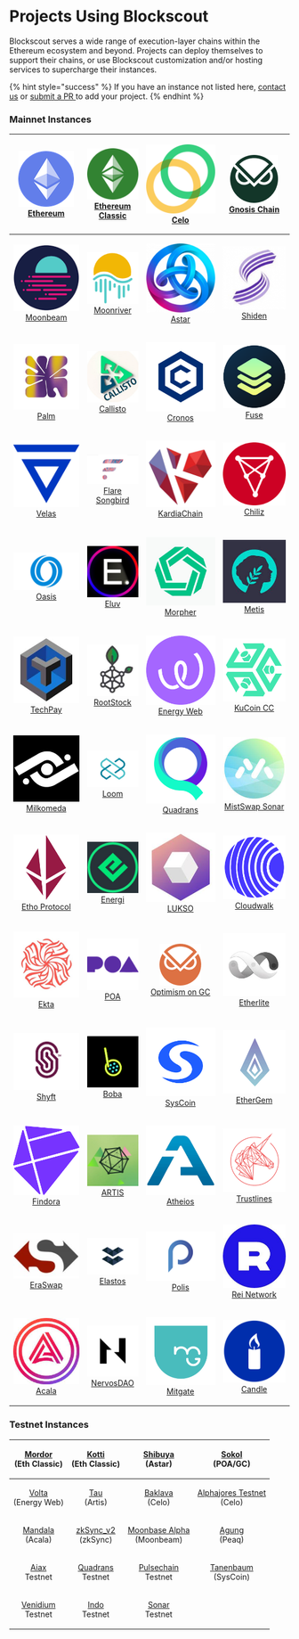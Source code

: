 # Projects Using Blockscout

Blockscout serves a wide range of execution-layer chains within the Ethereum ecosystem and beyond. Projects can deploy themselves to support their chains, or use Blockscout customization and/or hosting services to supercharge their instances.

{% hint style="success" %}
If you have an instance not listed here, [contact us](https://discord.com/invite/GePYkFuq) or [submit a PR ](https://github.com/blockscout/docs)to add your project.
{% endhint %}

### Mainnet Instances

|         <p><img src="../.gitbook/assets/eth-logo.png" alt="" data-size="line"><br><a href="https://blockscout.com/eth/mainnet">Ethereum </a></p>         |   <p><img src="../.gitbook/assets/eth-classic.png" alt="" data-size="line"><br><a href="https://blockscout.com/etc/mainnet">Ethereum Classic</a></p>  |               <p><img src="../.gitbook/assets/celo.png" alt="" data-size="line"><br><a href="https://explorer.celo.org">Celo</a></p>               | <p><img src="../.gitbook/assets/GC_Logo_Moss_Green (1).png" alt="" data-size="line"><br><a href="https://blockscout.com/xdai/mainnet/">Gnosis Chain</a></p> |
| :------------------------------------------------------------------------------------------------------------------------------------------------------: | :---------------------------------------------------------------------------------------------------------------------------------------------------: | :------------------------------------------------------------------------------------------------------------------------------------------------: | :---------------------------------------------------------------------------------------------------------------------------------------------------------: |
|         <p><img src="../.gitbook/assets/moonbeam.png" alt="" data-size="line"><br><a href="https://blockscout.moonbeam.network/">Moonbeam</a></p>        | <p><img src="../.gitbook/assets/moonriver.png" alt="" data-size="line"><br><a href="https://blockscout.moonriver.moonbeam.network/">Moonriver</a></p> |     <p><img src="../.gitbook/assets/1624981902_astar_logo.png" alt="" data-size="line"><br><a href="https://blockscout.com/astar">Astar</a></p>    |         <p><img src="../.gitbook/assets/1618692834_shiden_cr.png" alt="" data-size="line"><br><a href="https://blockscout.com/shiden">Shiden</a></p>        |
|                  <p><img src="../.gitbook/assets/palm.jpeg" alt="" data-size="line"><br><a href="https://explorer.palm.io/">Palm</a></p>                 |        <p><img src="../.gitbook/assets/callisto.jpeg" alt="" data-size="line"><br><a href="https://explorer.callisto.network/">Callisto</a></p>       |           <p><img src="../.gitbook/assets/cronos.jpeg" alt="" data-size="line"><br><a href="https://cronos.org/explorer/">Cronos</a></p>           |                  <p><img src="../.gitbook/assets/fuse (1).png" alt="" data-size="line"><br><a href="https://explorer.fuse.io/">Fuse</a></p>                 |
|          <p><img src="../.gitbook/assets/velas-vlx-logo.png" alt="" data-size="line"><br><a href="https://evmexplorer.velas.com/">Velas</a></p>          |   <p><img src="../.gitbook/assets/flare.jpeg" alt="" data-size="line"><br><a href="https://songbird-explorer.flare.network/">Flare Songbird</a></p>   |     <p><img src="../.gitbook/assets/KardiaChain.png" alt="" data-size="line"><br><a href="https://explorer.kardiachain.io/">KardiaChain</a></p>    |                <p><img src="../.gitbook/assets/chiliz.png" alt="" data-size="line"><br><a href="https://explorer.chiliz.com/">Chiliz</a></p>                |
|            <p><img src="../.gitbook/assets/oasis.png" alt="" data-size="line"><br><a href="https://explorer.emerald.oasis.dev/">Oasis</a></p>            |              <p><img src="../.gitbook/assets/eluv.jpeg" alt="" data-size="line"><br><a href="https://exp.contentfabric.io/">Eluv</a></p>              |            <p><img src="../.gitbook/assets/morpher.jpeg" alt="" data-size="line"><br><a href="https://scan.morpher.com/">Morpher</a></p>           |             <p><img src="../.gitbook/assets/metis.jpeg" alt="" data-size="line"><br><a href="https://andromeda-explorer.metis.io/">Metis</a></p>            |
|                 <p><img src="../.gitbook/assets/techpay.jpeg" alt="" data-size="line"><br><a href="https://tpcscan.com/">TechPay</a></p>                 |          <p><img src="../.gitbook/assets/rsk.jpeg" alt="" data-size="line"><br><a href="https://blockscout.com/rsk/mainnet">RootStock</a></p>         |       <p><img src="../.gitbook/assets/energyweb.png" alt="" data-size="line"><br><a href="https://explorer.energyweb.org/">Energy Web</a></p>      |                    <p><img src="../.gitbook/assets/kcc.png" alt="" data-size="line"><br><a href="https://scan.kcc.io/">KuCoin CC</a></p>                    |
| <p><img src="../.gitbook/assets/milk.png" alt="" data-size="line"><br><a href="https://explorer-mainnet-cardano-evm.c1.milkomeda.com/">Milkomeda</a></p> |      <p><img src="../.gitbook/assets/loom.png" alt="" data-size="line"><br><a href="https://basechain-blockexplorer.dappchains.com/">Loom</a></p>     |           <p><img src="../.gitbook/assets/quad.png" alt="" data-size="line"><br><a href="https://explorer.quadrans.io/">Quadrans</a></p>           |                 <p><img src="../.gitbook/assets/sonar.jpeg" alt="" data-size="line"><br><a href="https://sonar.cash/">MistSwap Sonar</a></p>                |
|         <p><img src="../.gitbook/assets/etho.png" alt="" data-size="line"><br><a href="https://explorer.ethoprotocol.com/">Etho Protocol</a></p>         |           <p><img src="../.gitbook/assets/energi.jpeg" alt="" data-size="line"><br><a href="https://explorer.energi.network/">Energi</a></p>          |          <p><img src="../.gitbook/assets/lukso.jpeg" alt="" data-size="line"><br><a href="https://blockscout.com/lukso/l14">LUKSO</a></p>          |        <p><img src="../.gitbook/assets/cloudwalk.png" alt="" data-size="line"><br><a href="https://explorer.mainnet.cloudwalk.io/">Cloudwalk</a></p>        |
|                    <p><img src="../.gitbook/assets/ekta.jpeg" alt="" data-size="line"><br><a href="https://ektascan.io/">Ekta</a></p>                    |             <p><img src="../.gitbook/assets/poa (1).png" alt="" data-size="line"><br><a href="https://blockscout.com/poa/core">POA</a></p>            | <p><img src="../.gitbook/assets/Logo - Mark.png" alt="" data-size="line"><br><a href="https://blockscout.com/xdai/optimism">Optimism on GC</a></p> |           <p><img src="../.gitbook/assets/etherlite.jpeg" alt="" data-size="line"><br><a href="https://explorer.etherlite.org/">Etherlite</a></p>           |
|               <p><img src="../.gitbook/assets/shyft.png" alt="" data-size="line"><br><a href="https://bx.veriscope.network/">Shyft</a></p>               |            <p><img src="../.gitbook/assets/boba.png" alt="" data-size="line"><br><a href="https://blockexplorer.boba.network/">Boba</a></p>           |          <p><img src="../.gitbook/assets/syscoin.png" alt="" data-size="line"><br><a href="https://explorer.syscoin.org/">SysCoin</a></p>          |                 <p><img src="../.gitbook/assets/egem.png" alt="" data-size="line"><br><a href="https://blockscout.egem.io/">EtherGem</a></p>                |
|              <p><img src="../.gitbook/assets/findora.png" alt="" data-size="line"><br><a href="https://evm.findorascan.io/">Findora</a></p>              |          <p><img src="../.gitbook/assets/artis.jpeg" alt="" data-size="line"><br><a href="https://blockscout.com/artis/sigma1">ARTIS</a></p>          |          <p><img src="../.gitbook/assets/atheios.png" alt="" data-size="line"><br><a href="https://explorer.atheios.org/">Atheios</a></p>          |    <p><img src="../.gitbook/assets/trustlines.webp" alt="" data-size="line"><br><a href="https://explore.tlbc.trustlines.foundation/">Trustlines</a></p>    |
|                 <p><img src="../.gitbook/assets/eraswap.jpeg" alt="" data-size="line"><br><a href="https://eraswap.info/">EraSwap</a></p>                |               <p><img src="../.gitbook/assets/elastos.png" alt="" data-size="line"><br><a href="https://eth.elastos.io/">Elastos</a></p>              |             <p><img src="../.gitbook/assets/polis.png" alt="" data-size="line"><br><a href="https://explorer.polis.tech/">Polis</a></p>            |                   <p><img src="../.gitbook/assets/rei.jpeg" alt="" data-size="line"><br><a href="https://reiscan.com/">Rei Network</a></p>                  |
|             <p><img src="../.gitbook/assets/acala.jpeg" alt="" data-size="line"><br><a href="https://blockscout.acala.network/">Acala</a></p>            | <p><img src="../.gitbook/assets/nervos.jpeg" alt="" data-size="line"><br><a href="https://gw-mainnet-explorer.nervosdao.community/">NervosDAO</a></p> |          <p><img src="../.gitbook/assets/mitgate.png" alt="" data-size="line"><br><a href="https://explorer.mitgate.com/">Mitgate</a></p>          |               <p><img src="../.gitbook/assets/candlelogo.png" alt="" data-size="line"><br><a href="https://candleexplorer.com/">Candle</a></p>              |

### Testnet Instances

|   <p><a href="https://blockscout.com/etc/mordor">Mordor</a><br>(Eth Classic)</p>   |   <p><a href="https://blockscout.com/etc/kotti">Kotti</a><br>(Eth Classic)</p>  |                 <p><a href="https://blockscout.com/shibuya">Shibuya</a> <br>(Astar)</p>                 |              <p><a href="ttps://blockscout.com/poa/sokol">Sokol</a><br>(POA/GC)</p>              |
| :--------------------------------------------------------------------------------: | :-----------------------------------------------------------------------------: | :-----------------------------------------------------------------------------------------------------: | :----------------------------------------------------------------------------------------------: |
|  <p><a href="https://volta-explorer.energyweb.org/">Volta</a><br>(Energy Web)</p>  |      <p><a href="https://blockscout.com/artis/tau1">Tau<br> </a>(Artis)</p>     |           <p><a href="https://baklava-blockscout.celo-testnet.org/">Baklava<br></a>(Celo)</p>           | <p><a href="https://alfajores-blockscout.celo-testnet.org/">Alphajores Testnet</a><br>(Celo)</p> |
|  <p><a href="https://blockscout.mandala.acala.network/">Mandala</a><br>(Acala)</p> |   <p><a href="https://zksync2-testnet.zkscan.io">zkSync_v2</a><br>(zkSync)</p>  | <p><a href="https://moonbase-blockscout.testnet.moonbeam.network/">Moonbase Alpha</a><br>(Moonbeam)</p> |              <p><a href="https://scout.agung.peaq.network/">Agung</a><br>(Peaq)</p>              |
|             <p><a href="https://aiaxscan.com/">Aiax</a><br>Testnet</p>             | <p><a href="https://explorer.testnet.quadrans.io/">Quadrans </a><br>Testnet</p> |           <p><a href="https://scan.v2b.testnet.pulsechain.com/">Pulsechain</a><br>Testnet</p>           |                 <p><a href="https://tanenbaum.io/">Tanenbaum</a><br>(SysCoin)</p>                |
| <p><a href="https://evm-testnet.venidiumexplorer.com/">Venidium</a><br>Testnet</p> |        <p><a href="https://testnet.indoscan.io/">Indo</a><br>Testnet</p>        |                    <p><a href="https://testnet.sonar.cash/">Sonar</a><br>Testnet</p>                    |                                                                                                  |

